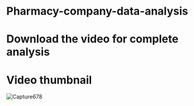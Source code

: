 # Pharmacy-company-data-analysis
# Download the video for complete analysis
# Video thumbnail

![Capture678](https://github.com/user-attachments/assets/9f1b461d-400a-42f8-875f-a37506ab0827)
